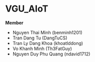 # VGU_AIoT

**Member**
- Nguyen Thai Minh (benminh1201)
- Tran Dang Tu (DangTuCS)
- Tran Ly Dang Khoa (khoatlddong)
- Vo Khanh Minh (Th3FatGuy)
- Nguyen Duy Phu Quang (ndavid1712)
